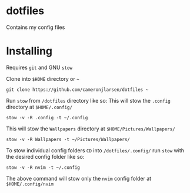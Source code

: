 # dotfiles

Contains my config files

# Installing

Requires `git` and GNU `stow`

Clone into `$HOME` directory or `~`

```
git clone https://github.com/cameronjlarsen/dotfiles ~
```

Run `stow` from `/dotfiles` directory like so:
This will stow the `.config` directory at `$HOME/.config/`

```
stow -v -R .config -t ~/.config
```

This will stow the `Wallpapers` directory at `$HOME/Pictures/Wallpapers/`

```
stow -v -R Wallpapers -t ~/Pictures/Wallpapers/
```

To stow individual config folders `CD` into `/dotfiles/.config/` 
run `stow` with the desired config folder like so:

```
stow -v -R nvim -t ~/.config 
```

The above command will stow only the `nvim` config folder at `$HOME/.config/nvim`
